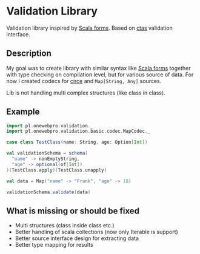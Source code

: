 # Validation Library

Validation library inspired by [Scala forms](https://playframework.com/documentation/2.5.x/ScalaForms). Based on [ctas](http://typelevel.org/cats/) 
validation interface.

## Description
My goal was to create library with similar syntax like [Scala forms](https://playframework.com/documentation/2.5.x/ScalaForms) together with type checking on compilation level, but for various source of 
data. For now I created codecs for [circe](circe.github.io/circe/) and `Map[String, Any]` sources. 

Lib is not handling multi complex structures (like class in class).

## Example

```scala
import pl.onewebpro.validation._
import pl.onewebpro.validation.basic.codec.MapCodec._

case class TestClass(name: String, age: Option[Int])

val validationSchema = schema(
  "name" -> nonEmptyString,
  "age" -> optional(of[Int])
)(TestClass.apply)(TestClass.unapply)

val data = Map("name" -> "Frank", "age" -> 18)

validationSchema.validate(data)

```

## What is missing or should be fixed

* Multi structures (class inside class etc.)
* Better handling of scala collections (now only Iterable is support)
* Better source interface design for extracting data
* Better type mapping for results
